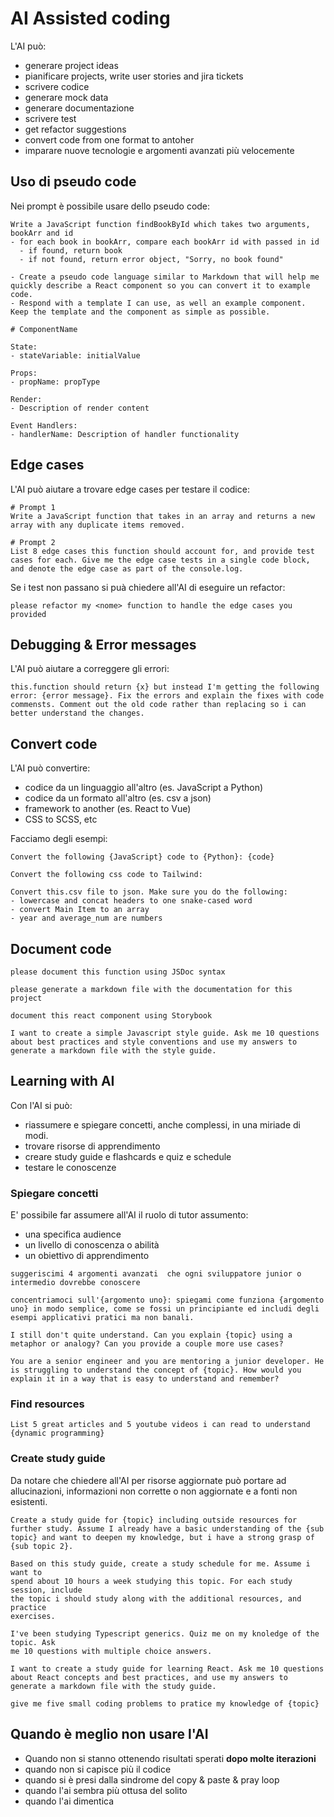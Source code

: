 # AI Assisted coding

L'AI può:

- generare project ideas
- pianificare projects, write user stories and jira tickets
- scrivere codice
- generare mock data
- generare documentazione
- scrivere test
- get refactor suggestions
- convert code from one format to antoher
- imparare nuove tecnologie e argomenti avanzati più velocemente

## Uso di pseudo code

Nei prompt è possibile usare dello pseudo code:

```
Write a JavaScript function findBookById which takes two arguments, bookArr and id
- for each book in bookArr, compare each bookArr id with passed in id 
  - if found, return book
  - if not found, return error object, "Sorry, no book found"
```

```
- Create a pseudo code language similar to Markdown that will help me quickly describe a React component so you can convert it to example code. 
- Respond with a template I can use, as well an example component. Keep the template and the component as simple as possible. 

# ComponentName

State:
- stateVariable: initialValue

Props:
- propName: propType

Render:
- Description of render content

Event Handlers:
- handlerName: Description of handler functionality
```

## Edge cases

L'AI può aiutare a trovare edge cases per testare il codice:

```
# Prompt 1
Write a JavaScript function that takes in an array and returns a new array with any duplicate items removed.

# Prompt 2 
List 8 edge cases this function should account for, and provide test cases for each. Give me the edge case tests in a single code block, and denote the edge case as part of the console.log.
```

Se i test non passano si puà chiedere all'AI di eseguire un refactor:

```
please refactor my <nome> function to handle the edge cases you provided
```

## Debugging & Error messages

L'AI può aiutare a correggere gli errori:

```
this.function should return {x} but instead I'm getting the following error: {error message}. Fix the errors and explain the fixes with code commensts. Comment out the old code rather than replacing so i can better understand the changes.
```

## Convert code

L'AI può convertire:

- codice da un linguaggio all'altro (es. JavaScript a Python)
- codice da un formato all'altro (es. csv a json)
- framework to another (es. React to Vue)
- CSS to SCSS, etc

Facciamo degli esempi:

```
Convert the following {JavaScript} code to {Python}: {code}
```

```
Convert the following css code to Tailwind:
```

```
Convert this.csv file to json. Make sure you do the following:
- lowercase and concat headers to one snake-cased word
- convert Main Item to an array
- year and average_num are numbers
```

## Document code

```
please document this function using JSDoc syntax
```

```
please generate a markdown file with the documentation for this project
```

```
document this react component using Storybook
```

```
I want to create a simple Javascript style guide. Ask me 10 questions about best practices and style conventions and use my answers to generate a markdown file with the style guide.
```

## Learning with AI

Con l'AI si può:

- riassumere e spiegare concetti, anche complessi, in una miriade di modi.
- trovare risorse di apprendimento
- creare study guide e flashcards e quiz e schedule
- testare le conoscenze

### Spiegare concetti

E' possibile far assumere all'AI il ruolo di tutor assumento:

- una specifica audience
- un livello di conoscenza o abilità
- un obiettivo di apprendimento

```
suggeriscimi 4 argomenti avanzati  che ogni sviluppatore junior o intermedio dovrebbe conoscere
```
```
concentriamoci sull'{argomento uno}: spiegami come funziona {argomento uno} in modo semplice, come se fossi un principiante ed includi degli esempi applicativi pratici ma non banali.
```
```
I still don't quite understand. Can you explain {topic} using a metaphor or analogy? Can you provide a couple more use cases?
```
```
You are a senior engineer and you are mentoring a junior developer. He is struggling to understand the concept of {topic}. How would you explain it in a way that is easy to understand and remember?
```

### Find resources

```
List 5 great articles and 5 youtube videos i can read to understand {dynamic programming}
```

### Create study guide

Da notare che chiedere all'AI per risorse aggiornate può portare ad
allucinazioni, informazioni non corrette o non aggiornate e a fonti non
esistenti.

```
Create a study guide for {topic} including outside resources for further study. Assume I already have a basic understanding of the {sub topic} and want to deepen my knowledge, but i have a strong grasp of {sub topic 2}.
```
```
Based on this study guide, create a study schedule for me. Assume i want to
spend about 10 hours a week studying this topic. For each study session, include
the topic i should study along with the additional resources, and practice
exercises.
```

```
I've been studying Typescript generics. Quiz me on my knoledge of the topic. Ask
me 10 questions with multiple choice answers.
```

```
I want to create a study guide for learning React. Ask me 10 questions about React concepts and best practices, and use my answers to generate a markdown file with the study guide.
```
```
give me five small coding problems to pratice my knowledge of {topic}
```

## Quando è meglio non usare l'AI
- Quando non si stanno ottenendo risultati sperati **dopo molte iterazioni**
- quando non si capisce più il codice
- quando si è presi dalla sindrome del copy & paste & pray loop
- quando l'ai sembra più ottusa del solito
- quando l'ai dimentica